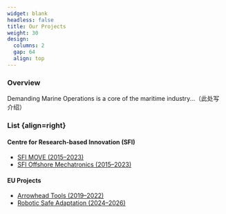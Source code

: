 ```yaml
---
widget: blank
headless: false
title: Our Projects
weight: 30
design:
  columns: 2
  gap: 64
  align: top
---
```


### Overview

Demanding Marine Operations is a core of the maritime industry...（此处写介绍）

### List {align=right}

#### Centre for Research-based Innovation (SFI)
- [SFI MOVE (2015–2023)](/project/#sfi-move)
- [SFI Offshore Mechatronics (2015–2023)](/project/#sfi-offshore)

#### EU Projects
- [Arrowhead Tools (2019–2022)](/project/#arrowhead)
- [Robotic Safe Adaptation (2024–2026)](/project/#robotic-safe)
